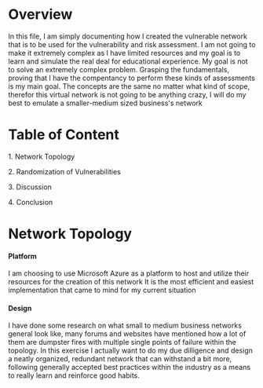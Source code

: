 <h1>Overview</h1>
<p>In this file,  I am simply documenting how I created the vulnerable network that is to be used for the vulnerability and risk assessment. I am not going to make it extremely complex as I have limited resources
and my goal is to learn and simulate the real deal for educational experience. My goal is not to solve an extremely complex problem. Grasping the fundamentals, proving that I have the compentancy to perform these kinds of assessments is my main goal.
The concepts are the same no matter what kind of scope, therefor this virtual network is not going to be anything crazy, I will do my best to emulate a smaller-medium sized business's network</p>

<h1>Table of Content</h1>
<p>1. Network Topology</p>
<p>2. Randomization of Vulnerabilities</p>
<p>3. Discussion</p>
<p>4. Conclusion</p>

<h1>Network Topology</h1>
<h4>Platform</h4>
<p>I am choosing to use Microsoft Azure as a platform to host and utilize their resources for the creation of this network 
It is the most efficient and easiest implementation that came to mind for my current situation</p>
<h4>Design</h4>
<p>I have done some research on what small to medium business networks general look like, many forums and websites have mentioned how a lot of them are dumpster fires with multiple single points of failure within the topology. In this exercise I actually want
to do my due dilligence and design a neatly organized, redundant network that can withstand a bit more, following generally accepted best practices within the industry as a means to really learn and reinforce good habits.</p>


<p></p>
